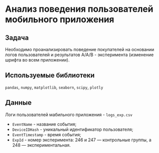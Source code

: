 # Анализ поведения пользователей мобильного приложения

## Задача 
Необходимо проанализировать поведение покупателей на основании логов пользователей и результатов А/А/В - эксперимента (изменение шрифта во всем приложении).

## Используемые библиотеки
<code>pandas</code>, <code>numpy</code>, <code>matplotlib</code>, <code>seaborn</code>, <code>scipy</code>, <code>plotly</code>

## Данные
Логи пользователей мабильного приложения - <code>logs_exp.csv</code>
- <code>EventName</code> - название события;
- <code>DeviceIDHash</code> - уникальный идентификатор пользователя;
- <code>EventTimestamp</code> - время события;
- <code>ExpId</code> - номер эксперимента: 246 и 247 — контрольные группы, а 248 — экспериментальная.
